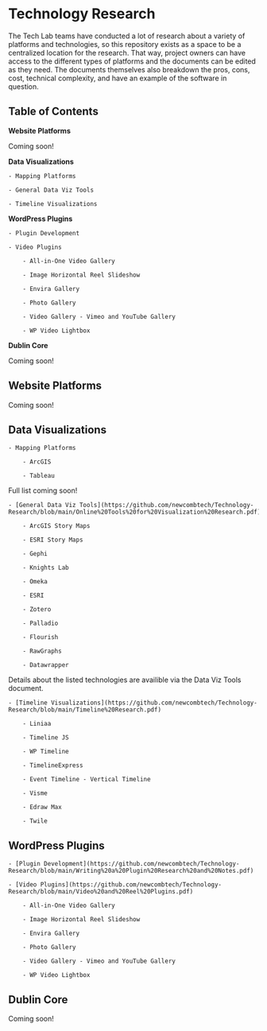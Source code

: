 # Technology Research

The Tech Lab teams have conducted a lot of research about a variety of platforms and technologies, so this repository exists as a space to be a centralized location for the research. That way, project owners can have access to the different types of platforms and the documents can be edited as they need. The documents themselves also breakdown the pros, cons, cost, technical complexity, and have an example of the software in question.

## Table of Contents

**Website Platforms**

Coming soon!

**Data Visualizations**

	- Mapping Platforms

	- General Data Viz Tools

	- Timeline Visualizations

**WordPress Plugins**

	- Plugin Development

	- Video Plugins

		- All-in-One Video Gallery

		- Image Horizontal Reel Slideshow

		- Envira Gallery

		- Photo Gallery

		- Video Gallery - Vimeo and YouTube Gallery

		- WP Video Lightbox

**Dublin Core**

Coming soon!

## Website Platforms

Coming soon!

## Data Visualizations

	- Mapping Platforms

		- ArcGIS

		- Tableau

Full list coming soon!

	- [General Data Viz Tools](https://github.com/newcombtech/Technology-Research/blob/main/Online%20Tools%20for%20Visualization%20Research.pdf)
		
		- ArcGIS Story Maps
		
		- ESRI Story Maps

		- Gephi

		- Knights Lab

		- Omeka

		- ESRI

		- Zotero

		- Palladio

		- Flourish

		- RawGraphs

		- Datawrapper

Details about the listed technologies are availible via the Data Viz Tools document.

	- [Timeline Visualizations](https://github.com/newcombtech/Technology-Research/blob/main/Timeline%20Research.pdf)

		- Liniaa

		- Timeline JS

		- WP Timeline

		- TimelineExpress

		- Event Timeline - Vertical Timeline

		- Visme

		- Edraw Max

		- Twile

## WordPress Plugins

	- [Plugin Development](https://github.com/newcombtech/Technology-Research/blob/main/Writing%20a%20Plugin%20Research%20and%20Notes.pdf)

	- [Video Plugins](https://github.com/newcombtech/Technology-Research/blob/main/Video%20and%20Reel%20Plugins.pdf)

		- All-in-One Video Gallery

		- Image Horizontal Reel Slideshow

		- Envira Gallery

		- Photo Gallery

		- Video Gallery - Vimeo and YouTube Gallery

		- WP Video Lightbox

## Dublin Core

Coming soon!